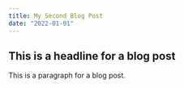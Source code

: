 ```yaml
---
title: My Second Blog Post
date: "2022-01-01"
---
```


## This is a headline for a blog post

This is a paragraph for a blog post.